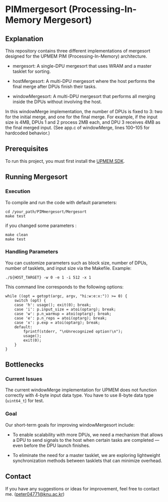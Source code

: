 # PIMmergesort (Processing-In-Memory Mergesort)

## Explanation

This repository contains three different implementations of mergesort designed for the UPMEM PIM (Processing-In-Memory) architecture.

* mergesort: A single-DPU mergesort that uses WRAM and a master tasklet for sorting.

* hostMergesort: A multi-DPU mergesort where the host performs the final merge after DPUs finish their tasks.

* windowMergesort: A multi-DPU mergesort that performs all merging inside the DPUs without involving the host. 

In this windowMerge implementation, the number of DPUs is fixed to 3: two for the initial merge, and one for the final merge. For example, if the input size is 4MB, DPUs 1 and 2 process 2MB each, and DPU 3 receives 4MB as the final merged input.
(See app.c of windowMerge, lines 100–105 for hardcoded behavior.)

## Prerequisites

To run this project, you must first install the [UPMEM SDK](https://sdk.upmem.com). 

## Running Mergesort

### Execution

To compile and run the code with default parameters:
```
cd /your_path/PIMmergesort/Mergesort
make test
```
if you changed some parameters : 

```
make clean
make test
```
### Handling Parameters

You can customize parameters such as block size, number of DPUs, number of tasklets, and input size via the Makefile.
Example:
```
./${HOST_TARGET} -w 0 -e 1 -i 512 -x 1
```

This command line corresponds to the following options:

```
while ((opt = getopt(argc, argv, "hi:w:e:x:")) >= 0) {
    switch (opt) {
    case 'h': usage(); exit(0); break;
    case 'i': p.input_size = atoi(optarg); break;
    case 'w': p.n_warmup = atoi(optarg); break;
    case 'e': p.n_reps = atoi(optarg); break;
    case 'x': p.exp = atoi(optarg); break;
    default:
        fprintf(stderr, "\nUnrecognized option!\n");
        usage();
        exit(0);
    }
}
```


## Bottlenecks

### Current Issues

The current windowMerge implementation for UPMEM does not function correctly with 4-byte input data type. 
You have to use 8-byte data type (`uint64_t`) for test.

### Goal

Our short-term goals for improving windowMergesort include:

* To enable scalability with more DPUs, we need a mechanism that allows a DPU to send signals to the host when certain tasks are completed — even before the DPU launch finishes.

* To eliminate the need for a master tasklet, we are exploring lightweight synchronization methods between tasklets that can minimize overhead.

## Contact
If you have any suggestions or ideas for improvement, feel free to contact me. (peter04771@knu.ac.kr)


